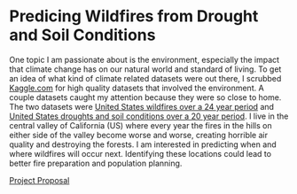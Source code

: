# Predicing Wildfires from Drought and Soil Conditions

One topic I am passionate about is the environment, especially the impact that climate change has on our natural world and standard of living. To get an idea of what kind of climate related datasets were out there, I scrubbed [Kaggle.com](Kaggle.com) for high quality datasets that involved the environment. A couple datasets caught my attention because they were so close to home. The two datasets were [United States wildfires over a 24 year period](https://www.kaggle.com/rtatman/188-million-us-wildfires) and [United States droughts and soil conditions over a 20 year period](https://www.kaggle.com/cdminix/us-drought-meteorological-data). I live in the central valley of California (US) where every year the fires in the hills on either side of the valley become worse and worse, creating horrible air quality and destroying the forests. I am interested in predicting when and where wildfires will occur next. Identifying these locations could lead to better fire preparation and population planning.

[Project Proposal](https://docs.google.com/document/d/1jK7I5DkK1wicWTT9E59OClmK7noie6oWeQ8o-KBUqVo/edit#)
